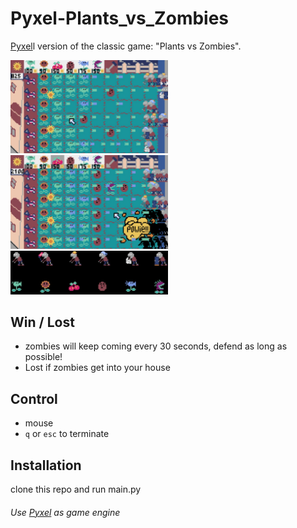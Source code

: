 # Pyxel-Plants_vs_Zombies

[Pyxel](https://github.com/kitao/pyxel)l version of the classic game: "Plants vs Zombies".

<img src="demo1.jpg" height="50%" width="50%">
<img src="demo2.jpg" height="50%" width="50%">
<img src="demo3.jpg" height="50%" width="50%">

## Win / Lost
- zombies will keep coming every 30 seconds, defend as long as possible!
- Lost if zombies get into your house

## Control
- mouse
- `q` or `esc` to terminate

## Installation
clone this repo and run main.py

###### Use [Pyxel](https://github.com/kitao/pyxel) as game engine
